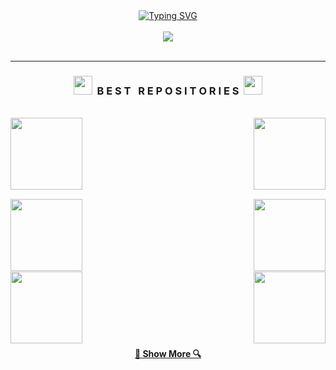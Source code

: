 <div align=center>
  <a href="https://git.io/typing-svg"><img src="http://readme-typing-svg.herokuapp.com?font=Fira+Code&duration=4000&pause=1000&color=F0A400&center=true&width=435&lines=Hello!+My+name+is+Erick+Kuwahara;I'm+a+Front+End+Developer" alt="Typing SVG" /></a>
</div>

<br>

<div align=center>
  <a href="https://github.com/ErickKS/">
    <img src="https://github-readme-stats.vercel.app/api?username=ErickKS&show_icons=true&icon_color=F0A400&theme=vision-friendly-dark&&bg_color=00000000&hide_title=true&hide_border=true&hide=prs,issues" />
  </a>
</div>

<br>
<hr>

<h3 align="center"><img src="https://slackmojis.com/emojis/59967-duck_dance/download" width="30"/>&nbsp;&nbsp;B E S T &nbsp; R E P O S I T O R I E S&nbsp;&nbsp;<img src="https://slackmojis.com/emojis/59967-duck_dance/download" width="30"/></h3>

<br> 

<div width="100%" align="center">
  <a align="left" href="https://github.com/ErickKS/aria-business" title="Aria Business"><img align="left" height="115" src="https://github-readme-stats.vercel.app/api/pin/?username=ErickKS&repo=aria-business&theme=vision-friendly-dark&icon_color=F0A400&&border_color=F0A400&bg_color=00000000&border_radius=10"></a>
  <a align="right" href="https://github.com/ErickKS/sync" title="Sync"><img align="right" height="115" src="https://github-readme-stats.vercel.app/api/pin/?username=ErickKS&repo=sync&theme=vision-friendly-dark&icon_color=F0A400&&border_color=F0A400&bg_color=00000000&border_radius=10"></a>
</div>

<br/><br/><br/><br/><br/><br/>

<div width="100%" align="center">
  <a align="left" href="https://github.com/ErickKS/weather-app" title="Weather App"><img align="left" height="115" src="https://github-readme-stats.vercel.app/api/pin/?username=ErickKS&repo=weather-app&theme=vision-friendly-dark&icon_color=F0A400&&border_color=F0A400&bg_color=00000000&border_radius=10"></a>
  <a align="right" href="https://github.com/ErickKS/quiz" title="Quiz"><img align="right" height="115" src="https://github-readme-stats.vercel.app/api/pin/?username=ErickKS&repo=quiz&theme=vision-friendly-dark&icon_color=F0A400&&border_color=F0A400&bg_color=00000000&border_radius=10"></a>
</div>

<br/><br/><br/><br/><br/><br/>

<div width="100%" align="center">
  <a align="left" href="https://github.com/ErickKS/pomodoro-timer" title="Pomodoro Timer App"><img align="left" height="115" src="https://github-readme-stats.vercel.app/api/pin/?username=ErickKS&repo=pomodoro-timer&theme=vision-friendly-dark&icon_color=F0A400&&border_color=F0A400&bg_color=00000000&border_radius=10"></a>
  <a align="right" href="https://github.com/ErickKS/calculator" title="Calculator"><img align="right" height="115" src="https://github-readme-stats.vercel.app/api/pin/?username=ErickKS&repo=calculator&theme=vision-friendly-dark&icon_color=F0A400&&border_color=F0A400&bg_color=00000000&border_radius=10"></a>
</div>

<br/><br/><br/><br/><br/><br/>

<h4 align="center">
  <a href="https://github.com/ErickKS?tab=repositories" title="Show Repositories">🔎 Show More 🔍</a>
</h4>
